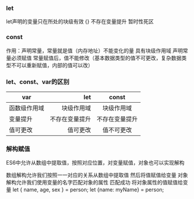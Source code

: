 ### let
let声明的变量只在所处的块级有效 {}
不存在变量提升
暂时性死区

### const
作用：声明常量，常量就是值（内存地址）不能变化的量
具有块级作用域
声明常量必须赋值
常量赋值后，值不能修改（基本数据类型的值不可更改，复杂数据类型不可以重新赋值，内部的值可以改）

### let、const、var的区别
| var          |            let |     const      |
| ------------ | -------------: | :------------: |
| 函数级作用域 |     块级作用域 |   块级作用域   |
| 变量提升     | 不存在变量提升 | 不存在变量提升 |
| 值可更改     |       值可更改 |   值不可更改   |

### 解构赋值
ES6中允许从数组中提取值，按照对应位置，对变量赋值，对象也可以实现解构

数组解构允许我们按照一一对应的关系从数组中提取值 然后将值赋值给变量
对象解构允许我们使用变量的名字匹配对象的属性 匹配成功 将对象属性的值赋值给变量
let { name, age, sex } = person;
let {name: myName} = person;